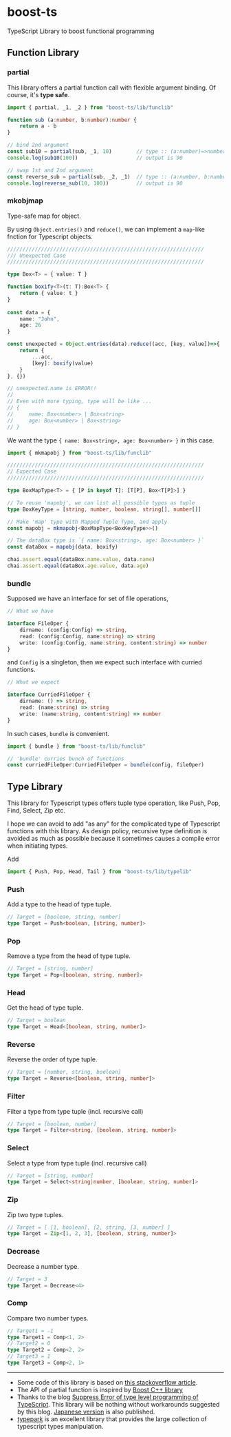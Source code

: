 # boost-ts
TypeScript Library to boost functional programming


## Function Library

### partial

This library offers a partial function call with flexible argument binding. Of course, it's __type safe__.

```ts
import { partial, _1, _2 } from "boost-ts/lib/funclib"

function sub (a:number, b:number):number {
    return a - b
}

// bind 2nd argument
const sub10 = partial(sub, _1, 10)        // type :: (a:number)=>number
console.log(sub10(100))                   // output is 90

// swap 1st and 2nd argument
const reverse_sub = partial(sub, _2, _1)  // type :: (a:number, b:number)=>number
console.log(reverse_sub(10, 100))         // output is 90
```

### mkobjmap

Type-safe map for object.

By using `Object.entries()` and `reduce()`, we can implement a `map`-like fnction for Typescript objects. 

```ts
////////////////////////////////////////////////////////////////
/// Unexpected Case
////////////////////////////////////////////////////////////////

type Box<T> = { value: T }

function boxify<T>(t: T):Box<T> {
    return { value: t }
}
        
const data = {
    name: "John",
    age: 26
}

const unexpected = Object.entries(data).reduce((acc, [key, value])=>{
    return {
        ...acc,
        [key]: boxify(value)    
    }    
}, {})

// unexpected.name is ERROR!!
//
// Even with more typing, type will be like ...
// {
//     name: Box<number> | Box<string>
//     age: Box<number> | Box<string>
// }
```

We want the type `{ name: Box<string>, age: Box<number> }` in this case.

```ts
import { mkmapobj } from "boost-ts/lib/funclib"

////////////////////////////////////////////////////////////////
// Expected Case
////////////////////////////////////////////////////////////////

type BoxMapType<T> = { [P in keyof T]: [T[P], Box<T[P]>] }

// To reuse 'mapobj', we can list all possible types as tuple
type BoxKeyType = [string, number, boolean, string[], number[]]

// Make 'map' type with Mapped Tuple Type, and apply
const mapobj = mkmapobj<BoxMapType<BoxKeyType>>()

// The dataBox type is `{ name: Box<string>, age: Box<number> }`
const dataBox = mapobj(data, boxify)

chai.assert.equal(dataBox.name.value, data.name) 
chai.assert.equal(dataBox.age.value, data.age)
```

### bundle

Supposed we have an interface for set of file operations,

```ts
// What we have

interface FileOper {
    dirname: (config:Config) => string,
    read: (config:Config, name:string) => string
    write: (config:Config, name:string, content:string) => number
}
```

and `Config` is a singleton, then we expect such interface with curried functions.

```ts
// What we expect

interface CurriedFileOper {
    dirname: () => string,
    read: (name:string) => string
    write: (name:string, content:string) => number
}
```

In such cases, `bundle` is convenient.

```ts
import { bundle } from "boost-ts/lib/funclib"

// 'bundle' curries bunch of functions
const curriedFileOper:CurriedFileOper = bundle(config, fileOper)
```

## Type Library

This library for Typescript types offers tuple type operation, like Push, Pop, Find, Select, Zip etc.

I hope we can avoid to add "as any" for the complicated type of Typescript functions with this library.
As design policy, recursive type definition is avoided as much as possible because it sometimes causes a compile error when initiating types.

Add
```ts
import { Push, Pop, Head, Tail } from "boost-ts/lib/typelib"
```

### Push

Add a type to the head of type tuple.

```ts
// Target = [boolean, string, number]
type Target = Push<boolean, [string, number]>
```

### Pop

Remove a type from the head of type tuple.

```ts
// Target = [string, number]
type Target = Pop<[boolean, string, number]>
```

### Head

Get the head of type tuple.

```ts
// Target = boolean
type Target = Head<[boolean, string, number]>
```

### Reverse

Reverse the order of type tuple.

```ts
// Target = [number, string, boolean]
type Target = Reverse<[boolean, string, number]>
```

### Filter

Filter a type from type tuple (incl. recursive call)

```ts
// Target = [boolean, number]
type Target = Filter<string, [boolean, string, number]>
```

### Select

Select a type from type tuple (incl. recursive call)

```ts
// Target = [string, number]
type Target = Select<string|number, [boolean, string, number]>
```

### Zip

Zip two type tuples.

```ts
// Target = [ [1, boolean], [2, string, [3, number] ]
type Target = Zip<[1, 2, 3], [boolean, string, number]>
```


### Decrease

Decrease a number type.

```ts
// Target = 3
type Target = Decrease<4>
```


### Comp

Compare two number types.

```ts
// Target1 = -1
type Target1 = Comp<1, 2>
// Target2 = 0
type Target2 = Comp<2, 2>
// Target3 = 1
type Target3 = Comp<2, 1>
```




------
- Some code of this library is based on [this stackoverflow article](https://stackoverflow.com/questions/54607400/typescript-remove-entries-from-tuple-type).
- The API of partial function is inspired by [Boost C++ library](https://www.boost.org/)
- Thanks to the blog [Suppress Error of type level programming of TypeScript](https://kgtkr.net/blog/2019/04/15/typescript-typelevelprogramming-error-suppression/en).
  This library will be nothing without workarounds suggested by this blog. [Japanese version](https://kgtkr.net/blog/2019/04/15/typescript-typelevelprogramming-error-suppression) is also published.
- [typepark](https://www.npmjs.com/package/typepark) is an excellent library that provides the large collection of typescript types manipulation.

